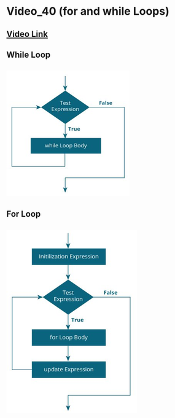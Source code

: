 # Video_40 (for and while Loops)

## [Video Link](https://youtu.be/qUPXsPtWGoY?si=nzrpxwiy_7QLWe3o)


## While Loop
## ![Alt text](c-while-loop_0.jpg)

## For Loop
## ![Alt text](c-for-loop.jpg)